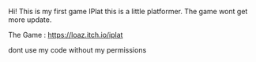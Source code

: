 Hi!
This is my first game IPlat this is a little platformer.
The game wont get more update.

The Game : https://loaz.itch.io/iplat

dont use my code without my permissions


